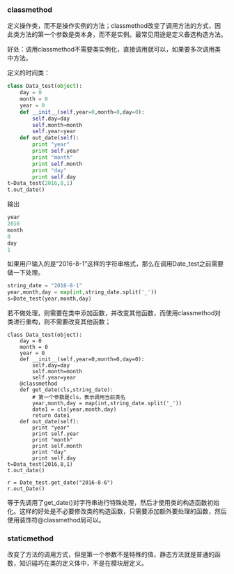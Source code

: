### classmethod

定义操作类，而不是操作实例的方法；classmethod改变了调用方法的方式，因此类方法的第一个参数是类本身，而不是实例。最常见用途是定义备选构造方法。

好处：调用classmethod不需要类实例化，直接调用就可以，如果要多次调用类中方法。

定义的时间类：

```python
class Data_test(object):
    day = 0
    month = 0
    year = 0
    def __init__(self,year=0,month=0,day=0):
        self.day=day
        self.month=month
        self.year=year
    def out_date(self):
        print "year"
        print self.year
        print "month"
        print self.month
        print "day"
        print self.day
t=Data_test(2016,8,1)
t.out_date()

```

输出

```python
year
2016
month
8
day
1
```

如果用户输入的是“2016-8-1”这样的字符串格式，那么在调用Date_test之前需要做一下处理。

```python
string_date = "2016-8-1"
year,month,day = map(int,string_date.split('_'))
s=Date_test(year,month,day)
```

若不做处理，则需要在类中添加函数，并改变其他函数，而使用classmethod对类进行重构，则不需要改变其他函数；

```
class Data_test(object):
    day = 0
    month = 0
    year = 0
    def __init__(self,year=0,month=0,day=0):
        self.day=day
        self.month=month
        self.year=year
    @classmethod
    def get_date(cls,string_date):
    	# 第一个参数是cls，表示调用当前类名
    	year,month,day = map(int,string_date.split('_'))
    	date1 = cls(year,month,day)
    	return date1
    def out_date(self):
        print "year"
        print self.year
        print "month"
        print self.month
        print "day"
        print self.day
t=Data_test(2016,8,1)
t.out_date()

r = Date_test.get_date("2016-8-6")
r.out_Date()
```

等于先调用了get_date()对字符串进行特殊处理，然后才使用类的构造函数初始化。这样的好处是不必要修改类的构造函数，只需要添加额外要处理的函数，然后使用装饰符@classmethod局可以。

### staticmethod

改变了方法的调用方式，但是第一个参数不是特殊的值，静态方法就是普通的函数，知识碰巧在类的定义体中，不是在模块层定义。